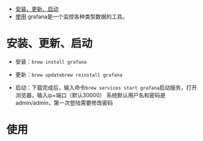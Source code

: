 - [安装、更新、启动](#安装更新启动)
- [使用](#使用)
grafana是一个监控各种类型数据的工具。

# 安装、更新、启动
- 安装：`brew install grafana`

- 更新：`brew updatebrew reinstall grafana`

- 启动：下载完成后，输入命令`brew services start grafana`启动服务，打开浏览器，输入ip+端口（默认30000）
系统默认用户名和密码是admin/admin，第一次登陆需要修改密码

# 使用
